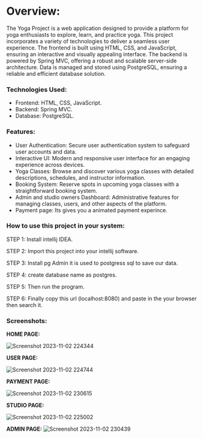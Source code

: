 <h1>Overview:</h1>

The Yoga Project is a web application designed to provide a platform for yoga enthusiasts to explore, learn, and practice yoga. This project incorporates a variety of technologies to deliver a seamless user experience. The frontend is built using HTML, CSS, and JavaScript, ensuring an interactive and visually appealing interface. The backend is powered by Spring MVC, offering a robust and scalable server-side architecture. Data is managed and stored using PostgreSQL, ensuring a reliable and efficient database solution.

<h3>Technologies Used:</h3>

* Frontend: HTML, CSS, JavaScript.
* Backend: Spring MVC.
* Database: PostgreSQL.

<h3>Features:</h3>

* User Authentication: Secure user authentication system to safeguard user accounts and data.
* Interactive UI: Modern and responsive user interface for an engaging experience across devices.
* Yoga Classes: Browse and discover various yoga classes with detailed descriptions, schedules, and instructor information.
* Booking System: Reserve spots in upcoming yoga classes with a straightforward booking system.
* Admin and studio owners Dashboard: Administrative features for managing classes, users, and other aspects of the platform.
* Payment page: Its gives you a animated payment experince.

<h3>How to use this project in your system:</h3>

STEP 1: Install intellij IDEA.

STEP 2: Import this project into your intellij software.

STEP 3: Install pg Admin it is used to postgress sql to save our data.

STEP 4: create database name as postgres.

STEP 5: Then run the program.

STEP 6: Finally copy this url (localhost:8080) and paste in the your browser then search it.

<h3>Screenshots:</h3>

**HOME PAGE:**

![Screenshot 2023-11-02 224344](https://github.com/vasanth18062000/yoga_project/assets/125687782/cf019c97-0949-4e25-96b1-97816fd6d43d)

**USER PAGE:**

![Screenshot 2023-11-02 224744](https://github.com/vasanth18062000/yoga_project/assets/125687782/098f9c1c-7ef8-45b8-bf5a-e91e313309d7)

**PAYMENT PAGE:**

![Screenshot 2023-11-02 230615](https://github.com/vasanth18062000/yoga_project/assets/125687782/f521ecc8-3d8b-43df-83f0-fac39e0a7e31)

**STUDIO PAGE:**

![Screenshot 2023-11-02 225002](https://github.com/vasanth18062000/yoga_project/assets/125687782/d86d076b-d621-4715-b9b2-f37bd2081c5f)

**ADMIN PAGE:**
![Screenshot 2023-11-02 230439](https://github.com/vasanth18062000/yoga_project/assets/125687782/4a4168b0-9adb-47fe-9526-195f0c630c2a)





